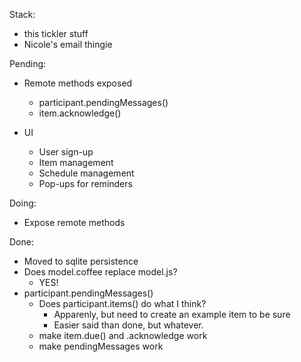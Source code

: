Stack:

  - this tickler stuff
  - Nicole's email thingie

Pending:

  - Remote methods exposed
    - participant.pendingMessages()
    - item.acknowledge()

  - UI
    - User sign-up
    - Item management
    - Schedule management
    - Pop-ups for reminders

Doing:

  - Expose remote methods

Done:
  - Moved to sqlite persistence
  - Does model.coffee replace model.js?
    - YES!
  - participant.pendingMessages()
    - Does participant.items() do what I think?
      - Apparenly, but need to create an example item to be sure
      - Easier said than done, but whatever.
    - make item.due() and .acknowledge work
    - make pendingMessages work


